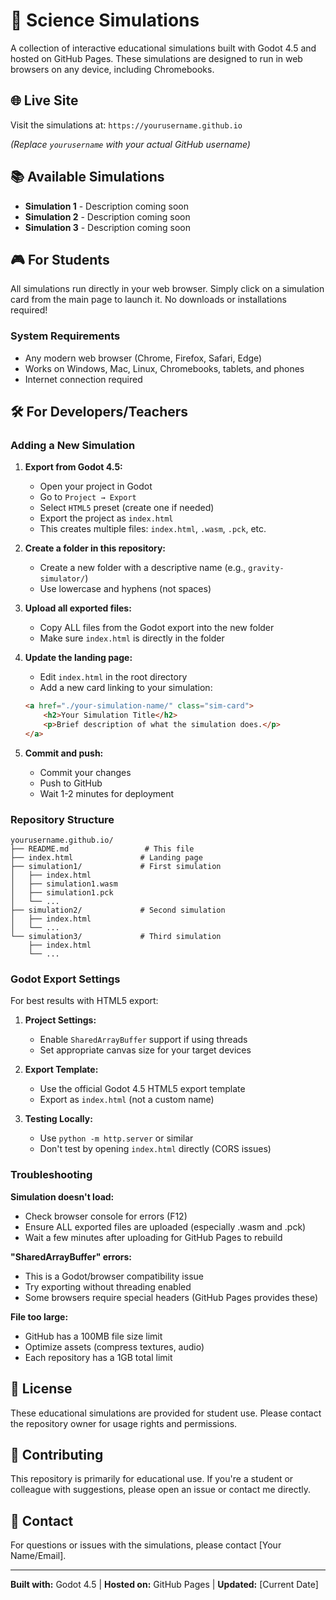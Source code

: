 # 🔬 Science Simulations

A collection of interactive educational simulations built with Godot 4.5 and hosted on GitHub Pages. These simulations are designed to run in web browsers on any device, including Chromebooks.

## 🌐 Live Site

Visit the simulations at: `https://yourusername.github.io`

*(Replace `yourusername` with your actual GitHub username)*

## 📚 Available Simulations

- **Simulation 1** - Description coming soon
- **Simulation 2** - Description coming soon
- **Simulation 3** - Description coming soon

## 🎮 For Students

All simulations run directly in your web browser. Simply click on a simulation card from the main page to launch it. No downloads or installations required!

### System Requirements
- Any modern web browser (Chrome, Firefox, Safari, Edge)
- Works on Windows, Mac, Linux, Chromebooks, tablets, and phones
- Internet connection required

## 🛠️ For Developers/Teachers

### Adding a New Simulation

1. **Export from Godot 4.5:**
   - Open your project in Godot
   - Go to `Project → Export`
   - Select `HTML5` preset (create one if needed)
   - Export the project as `index.html`
   - This creates multiple files: `index.html`, `.wasm`, `.pck`, etc.

2. **Create a folder in this repository:**
   - Create a new folder with a descriptive name (e.g., `gravity-simulator/`)
   - Use lowercase and hyphens (not spaces)

3. **Upload all exported files:**
   - Copy ALL files from the Godot export into the new folder
   - Make sure `index.html` is directly in the folder

4. **Update the landing page:**
   - Edit `index.html` in the root directory
   - Add a new card linking to your simulation:
   ```html
   <a href="./your-simulation-name/" class="sim-card">
       <h2>Your Simulation Title</h2>
       <p>Brief description of what the simulation does.</p>
   </a>
   ```

5. **Commit and push:**
   - Commit your changes
   - Push to GitHub
   - Wait 1-2 minutes for deployment

### Repository Structure

```
yourusername.github.io/
├── README.md                 # This file
├── index.html               # Landing page
├── simulation1/             # First simulation
│   ├── index.html
│   ├── simulation1.wasm
│   ├── simulation1.pck
│   └── ...
├── simulation2/             # Second simulation
│   ├── index.html
│   └── ...
└── simulation3/             # Third simulation
    ├── index.html
    └── ...
```

### Godot Export Settings

For best results with HTML5 export:

1. **Project Settings:**
   - Enable `SharedArrayBuffer` support if using threads
   - Set appropriate canvas size for your target devices

2. **Export Template:**
   - Use the official Godot 4.5 HTML5 export template
   - Export as `index.html` (not a custom name)

3. **Testing Locally:**
   - Use `python -m http.server` or similar
   - Don't test by opening `index.html` directly (CORS issues)

### Troubleshooting

**Simulation doesn't load:**
- Check browser console for errors (F12)
- Ensure ALL exported files are uploaded (especially .wasm and .pck)
- Wait a few minutes after uploading for GitHub Pages to rebuild

**"SharedArrayBuffer" errors:**
- This is a Godot/browser compatibility issue
- Try exporting without threading enabled
- Some browsers require special headers (GitHub Pages provides these)

**File too large:**
- GitHub has a 100MB file size limit
- Optimize assets (compress textures, audio)
- Each repository has a 1GB total limit

## 📝 License

These educational simulations are provided for student use. Please contact the repository owner for usage rights and permissions.

## 🤝 Contributing

This repository is primarily for educational use. If you're a student or colleague with suggestions, please open an issue or contact me directly.

## 📧 Contact

For questions or issues with the simulations, please contact [Your Name/Email].

---

**Built with:** Godot 4.5 | **Hosted on:** GitHub Pages | **Updated:** [Current Date]
